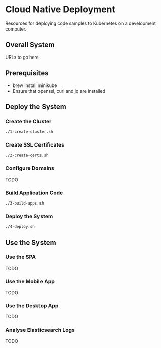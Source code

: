 # Cloud Native Deployment

Resources for deploying code samples to Kubernetes on a development computer.

## Overall System

URLs to go here

## Prerequisites

- brew install minikube
- Ensure that openssl, curl and jq are installed

## Deploy the System

### Create the Cluster

```bash
./1-create-cluster.sh
```

### Create SSL Certificates

```bash
./2-create-certs.sh
```

### Configure Domains

TODO

### Build Application Code

```bash
./3-build-apps.sh
```

### Deploy the System

```bash
./4-deploy.sh
```

## Use the System

### Use the SPA

TODO

### Use the Mobile App

TODO

### Use the Desktop App

TODO

### Analyse Elasticsearch Logs

TODO
